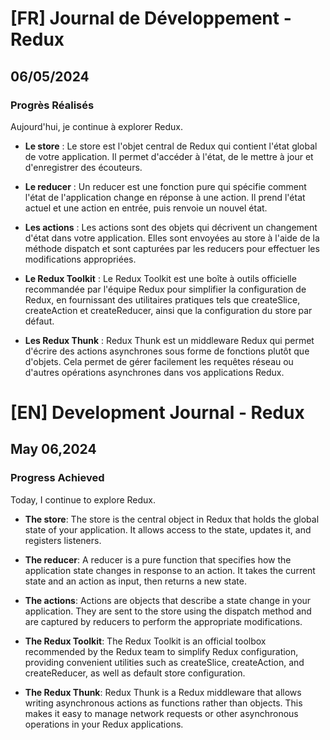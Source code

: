 # [FR] Journal de Développement - Redux

## 06/05/2024

### Progrès Réalisés

Aujourd'hui, je continue à explorer Redux.

- **Le store** : Le store est l'objet central de Redux qui contient l'état global de votre application. Il permet d'accéder à l'état, de le mettre à jour et d'enregistrer des écouteurs.

- **Le reducer** : Un reducer est une fonction pure qui spécifie comment l'état de l'application change en réponse à une action. Il prend l'état actuel et une action en entrée, puis renvoie un nouvel état.

- **Les actions** : Les actions sont des objets qui décrivent un changement d'état dans votre application. Elles sont envoyées au store à l'aide de la méthode dispatch et sont capturées par les reducers pour effectuer les modifications appropriées.

- **Le Redux Toolkit** : Le Redux Toolkit est une boîte à outils officielle recommandée par l'équipe Redux pour simplifier la configuration de Redux, en fournissant des utilitaires pratiques tels que createSlice, createAction et createReducer, ainsi que la configuration du store par défaut.

- **Les Redux Thunk** : Redux Thunk est un middleware Redux qui permet d'écrire des actions asynchrones sous forme de fonctions plutôt que d'objets. Cela permet de gérer facilement les requêtes réseau ou d'autres opérations asynchrones dans vos applications Redux.

# [EN] Development Journal - Redux

## May 06,2024

### Progress Achieved

Today, I continue to explore Redux.

- **The store**: The store is the central object in Redux that holds the global state of your application. It allows access to the state, updates it, and registers listeners.

- **The reducer**: A reducer is a pure function that specifies how the application state changes in response to an action. It takes the current state and an action as input, then returns a new state.

- **The actions**: Actions are objects that describe a state change in your application. They are sent to the store using the dispatch method and are captured by reducers to perform the appropriate modifications.

- **The Redux Toolkit**: The Redux Toolkit is an official toolbox recommended by the Redux team to simplify Redux configuration, providing convenient utilities such as createSlice, createAction, and createReducer, as well as default store configuration.

- **The Redux Thunk**: Redux Thunk is a Redux middleware that allows writing asynchronous actions as functions rather than objects. This makes it easy to manage network requests or other asynchronous operations in your Redux applications.
